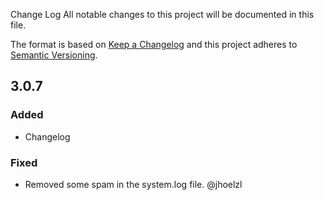 Change Log
All notable changes to this project will be documented in this file.

The format is based on [Keep a Changelog](http://keepachangelog.com/) and this project adheres to 
[Semantic Versioning](http://semver.org/).

## 3.0.7
### Added
- Changelog

### Fixed

- Removed some spam in the system.log file. @jhoelzl


